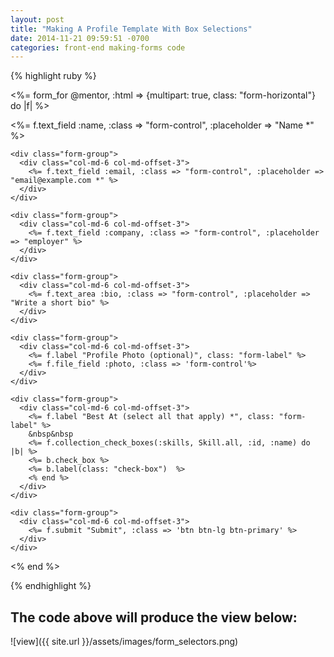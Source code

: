 ```yaml
---
layout: post
title: "Making A Profile Template With Box Selections"
date: 2014-11-21 09:59:51 -0700
categories: front-end making-forms code
---
```

{% highlight ruby %}

<%= form_for @mentor, :html => {multipart: true, class: "form-horizontal"} do |f| %>
  <div>
    <div class="form-group">
      <div class="col-md-6 col-md-offset-3">
        <%= f.text_field :name, :class => "form-control", :placeholder => "Name *" %>
      </div>
    </div>

    <div class="form-group">
      <div class="col-md-6 col-md-offset-3">
        <%= f.text_field :email, :class => "form-control", :placeholder => "email@example.com *" %>
      </div>
    </div>

    <div class="form-group">
      <div class="col-md-6 col-md-offset-3">
        <%= f.text_field :company, :class => "form-control", :placeholder => "employer" %>
      </div>
    </div>

    <div class="form-group">
      <div class="col-md-6 col-md-offset-3">
        <%= f.text_area :bio, :class => "form-control", :placeholder => "Write a short bio" %>
      </div>
    </div>

    <div class="form-group">
      <div class="col-md-6 col-md-offset-3">
        <%= f.label "Profile Photo (optional)", class: "form-label" %>
        <%= f.file_field :photo, :class => 'form-control'%>
      </div>
    </div>

    <div class="form-group">
      <div class="col-md-6 col-md-offset-3">
        <%= f.label "Best At (select all that apply) *", class: "form-label" %>
        &nbsp&nbsp
        <%= f.collection_check_boxes(:skills, Skill.all, :id, :name) do |b| %>
        <%= b.check_box %>
        <%= b.label(class: "check-box")  %>
        <% end %>
      </div>
    </div>

    <div class="form-group">
      <div class="col-md-6 col-md-offset-3">
        <%= f.submit "Submit", :class => 'btn btn-lg btn-primary' %>
      </div>
    </div>
  </div>
<% end %>

{% endhighlight %}

## The code above will produce the view below:

![view]({{ site.url }}/assets/images/form_selectors.png)
